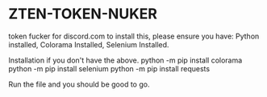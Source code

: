 # ZTEN-TOKEN-NUKER
token fucker for discord.com
to install this, please ensure you have: Python installed, Colorama Installed, Selenium Installed. 

Installation if you don't have the above. python -m pip install colorama
                                          python -m pip install selenium 
                                          python -m pip install requests 

Run the file and you should be good to go. 



